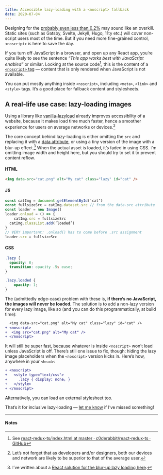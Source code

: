 ```yaml
---
title: Accessible lazy-loading with a <noscript> fallback
date: 2020-07-04
---
```


Designing for the [probably even less than 0.2%](https://blockmetry.com/blog/javascript-disabled) may sound like an overkill. Static sites (such as Gatsby, Svelte, Jekyll, Hugo, 11ty etc.) will cover non-script users most of the time. But if you need more fine-grained control, `<noscript>` is here to save the day.

If you turn off JavaScript in a browser, and open up any React app, you’re quite likely to see the sentence _“This app works best with JavaScript enabled”_ or similar. Looking at the source code[^1], this is the content of a [`<noscript>` tag](https://developer.mozilla.org/en-US/docs/Web/HTML/Element/noscript) — content that is only rendered when JavaScript is not available.

You can put mostly anything inside `<noscript>`, including `<meta>`, `<link>` and `<style>` tags. It’s a good place for fallback content and stylesheets.

## A real-life use case: lazy-loading images

Using a library like [vanilla-lazyload](https://github.com/verlok/vanilla-lazyload) already improves accessibility of a website, because it makes load time much faster, hence a smoother experience for users on average networks or devices.[^2]

The core concept behind lazy-loading is either omitting the `src` and replacing it with a [data attribute](https://developer.mozilla.org/en-US/docs/Learn/HTML/Howto/Use_data_attributes), or using a tiny version of the image with a blur-up effect.[^3] When the actual asset is loaded, it’s faded in using CSS. I’m omitting image width and height here, but you should try to set it to prevent content reflow.

#### HTML
```html
<img data-src="cat.png" alt="My cat" class="lazy" id="cat" />
```

#### JS
```js
const catImg = document.getElementById(‘cat’)
const fullsizeSrc = catImg.dataset.src // from the data-src attribute
const loader = new Image()
loader.onload = () => {
	catImg.src = fullsizeSrc
  catImg.classList.add(‘loaded’)
}
// VERY important: .onload() has to come before .src assignment
loader.src = fullsizeSrc
```

#### CSS
```css
.lazy {
  opacity: 0;
  transition: opacity .5s ease;
}

.lazy.loaded {
	opacity: 1;
}
```

The (admittedly edge-case) problem with these is, __if there’s no JavaScript, the images will never be loaded__. The solution is to add a non-lazy version for every lazy image, like so (and you can do this programmatically, at build time):

```diff
  <img data-src="cat.png" alt="My cat" class="lazy" id="cat" />
+ <noscript>
+  <img src="cat.png" alt="My cat" />
+ </noscript>
```

It will still be super fast, because whatever is inside `<noscript>` won’t load unless JavaScript is off. There’s still one issue to fix, though: hiding the lazy image placeholders when the `<noscript>` version kicks in. Here’s how, anywhere in your `<head>`:

```diff
+ <noscript>
+   <style type="text/css">
+     .lazy { display: none; }
+   </style>
+ </noscript>
```

Alternatively, you can load an external stylesheet too.

That’s it for inclusive lazy-loading — [let me know](https://github.com/c0derabbit/eszter.space/issues/new) if I’ve missed something!

----

#### Notes

[^1]: See [react-redux-ts/index.html at master · c0derabbit/react-redux-ts · GitHub](https://github.com/c0derabbit/react-redux-ts/blob/master/public/index.html#L16)
[^2]: Let’s not forget that as developers and/or designers, both our devices and network are likely to be superior to that of the average user.
[^3]: I’ve written about a [React solution for the blur-up lazy loading here](/lazy-loading).
